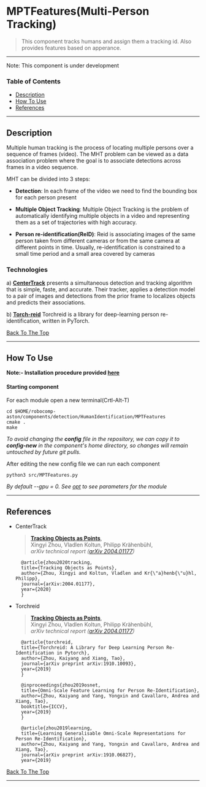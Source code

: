 # MPTFeatures(Multi-Person Tracking)
> This component tracks humans and assign them a tracking id. Also provides features based on apperance.  
---
Note: This component is under development


### Table of Contents
- [Description](#description)
- [How To Use](#how-to-use)
- [References](#references)
---

## Description

Multiple human tracking is the process of locating multiple persons over a sequence of frames (video). The MHT problem can be viewed as a data association problem where the goal is to associate detections across frames in a video sequence.

MHT can be divided into 3 steps: 

- **Detection**: In each frame of the video we need to find the bounding box for each person present

- **Multiple Object Tracking**: Multiple Object Tracking is the problem of automatically identifying multiple objects in a video and representing them as a set of trajectories with high accuracy.

- **Person re-identification(ReID)**: Reid is associating images of the same person taken from different cameras or from the same camera at different points in time. Usually, re-identification is constrained to a small time period and a small area covered by cameras 

 
### Technologies
a) **[CenterTrack](https://github.com/xingyizhou/CenterTrack)** 
    presents a simultaneous detection and tracking algorithm that is simple, faste, and accurate. Their tracker, applies a detection model to a pair of images and detections from the prior frame to localizes objects and predicts their associations.

b) **[Torch-reid](https://github.com/KaiyangZhou/deep-person-reid)**
    Torchreid is a library for deep-learning person re-identification, written in PyTorch.    

[Back To The Top](#table-of-contents)

---

## How To Use

**Note:- Installation procedure provided [here](../README.md#how-to-use)**  

#### Starting component
For each module open a new terminal(Crtl-Alt-T)  
```
cd $HOME/robocomp-aston/components/detection/HumanIdentification/MPTFeatures
cmake . 
make
```
*To avoid changing the **config** file in the repository, we can copy it to **config-new** in the component's home directory, so changes will remain untouched by future git pulls.*

After editing the new config file we can run each component
```
python3 src/MPTFeatures.py
```

*By default --gpu = 0. See [opt](./src/lib/opts.py) to see parameters for the module*

---


## References
- CenterTrack 
    > [**Tracking Objects as Points**](http://arxiv.org/abs/2004.01177),            
    > Xingyi Zhou, Vladlen Koltun, Philipp Kr&auml;henb&uuml;hl,        
    > *arXiv technical report ([arXiv 2004.01177](http://arxiv.org/abs/2004.01177))*  


        @article{zhou2020tracking,
        title={Tracking Objects as Points},
        author={Zhou, Xingyi and Koltun, Vladlen and Kr{\"a}henb{\"u}hl, Philipp},
        journal={arXiv:2004.01177},
        year={2020}
        }



- Torchreid
    > [**Tracking Objects as Points**](http://arxiv.org/abs/2004.01177),            
    > Xingyi Zhou, Vladlen Koltun, Philipp Kr&auml;henb&uuml;hl,        
    > *arXiv technical report ([arXiv 2004.01177](http://arxiv.org/abs/2004.01177))*  

        @article{torchreid,
        title={Torchreid: A Library for Deep Learning Person Re-Identification in Pytorch},
        author={Zhou, Kaiyang and Xiang, Tao},
        journal={arXiv preprint arXiv:1910.10093},
        year={2019}
        }

        @inproceedings{zhou2019osnet,
        title={Omni-Scale Feature Learning for Person Re-Identification},
        author={Zhou, Kaiyang and Yang, Yongxin and Cavallaro, Andrea and Xiang, Tao},
        booktitle={ICCV},
        year={2019}
        }

        @article{zhou2019learning,
        title={Learning Generalisable Omni-Scale Representations for Person Re-Identification},
        author={Zhou, Kaiyang and Yang, Yongxin and Cavallaro, Andrea and Xiang, Tao},
        journal={arXiv preprint arXiv:1910.06827},
        year={2019}


[Back To The Top](#table-of-contents)

---

